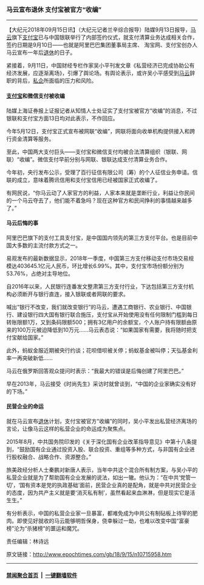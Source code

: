 ### 马云宣布退休 支付宝被官方“收编” 
------------------------

<p>【大纪元2018年09月15日讯】（大纪元记者兰辛综合报导）陆媒9月13日报导，<a href="http://www.epochtimes.com/gb/tag/%E9%A9%AC%E4%BA%91.html">马云</a>旗下<a href="http://www.epochtimes.com/gb/tag/%E6%94%AF%E4%BB%98%E5%AE%9D.html">支付宝</a>已与中国银联举行了内部签约仪式，就支付清算业务达成相关合作，签约日期是9月10日——也就是阿里巴巴集团董事局主席、 淘宝网、支付宝创办人马云宣布一年后<a href="http://www.epochtimes.com/gb/tag/%E9%80%80%E4%BC%91.html">退休</a>的日子。</p>
<p>紧接着，9月11日，中国财经专栏作家吴小平刊发文章《私营经济已完成协助公有经济发展，应逐渐离场》，引爆了舆论场。有舆论表示，或许吴小平感受到<a href="http://www.epochtimes.com/gb/tag/%E9%A9%AC%E4%BA%91.html">马云</a>辞职的背后，<a href="http://www.epochtimes.com/gb/tag/%E7%A7%81%E4%BC%81.html">私企</a>所面临的压力和风险。<span class="Apple-converted-space"> </span></p>
<h4><a href="http://www.epochtimes.com/gb/tag/%E6%94%AF%E4%BB%98%E5%AE%9D.html">支付宝</a>和微信支付被收编<span class="Apple-converted-space"> </span></h4>
<p>陆媒上海证券报上证报记者从知情人士处证实了支付宝被官方“收编”的消息，不过银联和支付宝方面13日均对此表示，不作回应。<span class="Apple-converted-space"> </span></p>
<p><span class="Apple-converted-space">今年5月12日，</span>支付宝正式宣布被网联“收编”，网联将面向收单机构提供接入和跨行资金清算等服务。</p>
<p>至此，中国两大支付巨头——支付宝和微信支付均被合法清算组织（银联、网联）“收编”。微信支付早前分别与网联、银联达成支付清算业务合作。<span class="Apple-converted-space"> </span></p>
<p>今年初，央行发布公示，受理了百行征信有限公司（筹）的个人征信业务申请。信联的成立，意味着腾讯信用和支付宝信用已经被国家正式收编了。</p>
<p>有网民说，“你马云动了人家官方的利益，人家本来就是垄断行业，利益让你民间的一个马云夺去了，他们能不着急吗？现在这种官方和民间挣利的事情越来越多了。”<span class="Apple-converted-space"> </span></p>
<h4>马云后悔的事<span class="Apple-converted-space"> </span></h4>
<p>阿里巴巴旗下的支付工具支付宝，是中国国内领先的第三方支付平台。也是目前中国大多数的主流付款方式之一。<span class="Apple-converted-space"> </span></p>
<p>易观发布的最新数据显示，2018年一季度，中国第三方支付移动支付市场交易规模达403645.1亿元人民币，环比增长6.99%。其中，支付宝市场份额分别为53.76%，占绝对主导地位。<span class="Apple-converted-space"> </span></p>
<p>自2016年以来，人民银行连番发文整肃第三方支付行业，下达包括第三方支付机构必须断开与银行直连，接入银联或者网联的要求。<span class="Apple-converted-space"> </span></p>
<p>喊出“银行不改变，我们就改变银行”的马云，遭遇工商银行、农业银行、中国银行、建设银行四大国有银行联合施压，支付宝从开始使用没有任何限制门槛到每日转账限额1万，又到条码限额500；拥有3亿用户的余额宝，个人账户持有限额由原来的100万元被迫降低到10万元……马云表态说：“如果国家有需要，我将随时把支付宝献给国家。”<span class="Apple-converted-space"> </span></p>
<p>此外，蚂蚁金服近期被央行约谈；花呗借呗被关停；蚂蚁基金被叫停；天弘基金利率一再突破新低……<span class="Apple-converted-space"> </span></p>
<p>马云在俄罗斯回答观众提问时表示：“我最大的错误是后悔创建了阿里巴巴。”<span class="Apple-converted-space"> </span></p>
<p>早在2013年，马云接受《时尚先生》采访时就曾谈到，“中国的企业家确实没有好的下场。”<span class="Apple-converted-space"><br />
</span></p>
<h4>民营企业的命运<span class="Apple-converted-space"> </span></h4>
<p>就在马云宣布<a href="http://www.epochtimes.com/gb/tag/%E9%80%80%E4%BC%91.html">退休</a>计划，支付宝被官方“收编”的同时，吴小平发出私营经济离场的言论，让像马云这样的私营企业的命运成为聚焦点。<span class="Apple-converted-space"> </span></p>
<p>2015年8月，中共国务院印发的《关于深化国有企业改革指导意见》中第十八条提到，“鼓励国有企业通过投资入股、联合投资、重组等多种方式，与非国有企业进行股权融合、战略合作、资源整合。”<span class="Apple-converted-space"> </span></p>
<p>旅美政经分析人士秦鹏对新唐人表示，当年中共这个混合所有制方案，与吴小平的私营企业就是为了帮助国有企业发展的说法，如出一辙。他认为：“在中共‘党管一切’，‘国有资本是党的执政基础’面前，民营企业真的是配角，就是中共对民营企业的态度，因为共产主义就是要‘消灭私有制’，虽然看起来血淋淋，但是现实它是活生生。”<span class="Apple-converted-space"> </span></p>
<p>有分析表示，中国的私营企业家一旦暴富，都难免成为中共公有制砧板上待宰的肥肉。即使见好就收的马云能够明哲保身，侥幸躲过一劫，也难以改变中国“富豪榜”沦为“杀猪榜”的噩运和魔咒。<span class="Apple-converted-space"> </span></p>
<p>责任编辑：林诗远</p>

原文链接：http://www.epochtimes.com/gb/18/9/15/n10715958.htm


------------------------
#### [禁闻聚合首页](https://github.com/gfw-breaker/banned-news/blob/master/README.md) &nbsp;|&nbsp;  [一键翻墙软件](https://github.com/gfw-breaker/nogfw/blob/master/README.md)